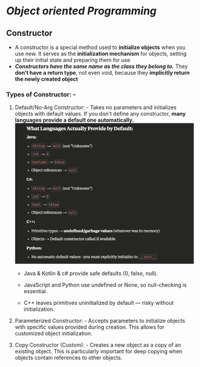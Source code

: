 # **_Object oriented Programming_**

## **Constructor**

- A constructor is a special method used to **initialize objects** when you use new. It serves as the **initialization mechanism** for objects, setting up their initial state and preparing them for use
- **_Constructors have the same name as the class they belong to._** They **don't have a return type**, not even void, because they **implicitly return the newly created object**

### Types of Constructor: -

1. Default/No-Arg Constructor: - Takes no parameters and initializes objects with default values. If you don't define any constructor, **many languages provide a default one automatically.**
   ![defaultValueOfConstructor](./imgs/defaultValueOfConstructor.png)

   - Java & Kotlin & c# provide safe defaults (0, false, null).

   - JavaScript and Python use undefined or None, so null-checking is essential.

   - C++ leaves primitives uninitialized by default — risky without initialization.

2. Parameterized Constructor: - Accepts parameters to initialize objects with specific values provided during creation. This allows for customized object initialization.
3. Copy Constructor (Custom): - Creates a new object as a copy of an existing object. This is particularly important for deep copying when objects contain references to other objects.
